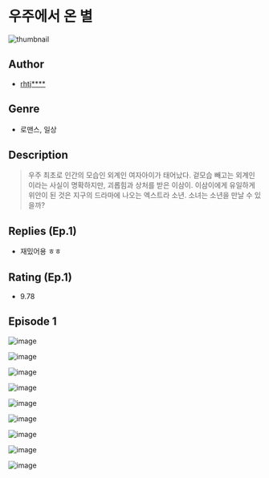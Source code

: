 # 우주에서 온 별
![thumbnail](https://image-comic.pstatic.net/user_contents_data/challenge_comic/2023/05/24/352485/upload_3473178218786403895_480x623.jpeg)

## Author
- [rhtj****](https://comic.naver.com/artistTitle?id=352485)

## Genre
- 로맨스, 일상

## Description
> 우주 최초로 인간의 모습인 외계인 여자아이가 태어났다. 겉모습 빼고는 외계인이라는 사실이 명확하지만, 괴롭힘과 상처를 받은 이삼이. 이삼이에게 유일하게 위안이 된 것은 지구의 드라마에 나오는 엑스트라 소년. 소녀는 소년을 만날 수 있을까?

## Replies (Ep.1)
- 재밌어용 ㅎㅎ

## Rating (Ep.1)
- 9.78

## Episode 1
![image](https://image-comic.pstatic.net/user_contents_data/challenge_comic/2023/05/24/352485/upload_7077178537742971236.jpeg)

![image](https://image-comic.pstatic.net/user_contents_data/challenge_comic/2023/05/24/352485/upload_3486970510593898290.jpeg)

![image](https://image-comic.pstatic.net/user_contents_data/challenge_comic/2023/05/24/352485/upload_3918752008179693924.jpeg)

![image](https://image-comic.pstatic.net/user_contents_data/challenge_comic/2023/05/24/352485/upload_3991989412584317497.jpeg)

![image](https://image-comic.pstatic.net/user_contents_data/challenge_comic/2023/05/24/352485/upload_7378648129213969249.jpeg)

![image](https://image-comic.pstatic.net/user_contents_data/challenge_comic/2023/05/24/352485/upload_3990580941631415606.jpeg)

![image](https://image-comic.pstatic.net/user_contents_data/challenge_comic/2023/05/24/352485/upload_3544949055001093173.jpeg)

![image](https://image-comic.pstatic.net/user_contents_data/challenge_comic/2023/05/24/352485/upload_3691089341685315892.jpeg)

![image](https://image-comic.pstatic.net/user_contents_data/challenge_comic/2023/05/24/352485/upload_7220789965601792865.jpeg)

